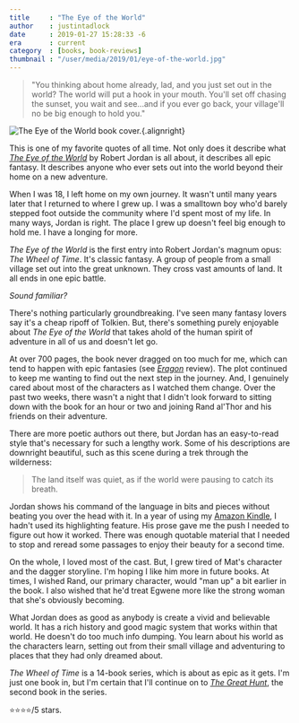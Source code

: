 ```yaml
---
title     : "The Eye of the World"
author    : justintadlock
date      : 2019-01-27 15:28:33 -6
era       : current
category  : [books, book-reviews]
thumbnail : "/user/media/2019/01/eye-of-the-world.jpg"
---
```


> "You thinking about home already, lad, and you just set out in the world? The world will put a hook in your mouth. You'll set off chasing the sunset, you wait and see...and if you ever go back, your village'll no be big enough to hold you."

![The Eye of the World book cover.](http://justintadlock.com/user/media/2019/01/eye-of-the-world.jpg){.alignright}

This is one of my favorite quotes of all time.  Not only does it describe what _[The Eye of the World](https://www.amazon.com/Eye-World-Book-Wheel-Other-ebook/dp/B002U3CCYM/?tag=justtadl-20)_ by Robert Jordan is all about, it describes all epic fantasy.  It describes anyone who ever sets out into the world beyond their home on a new adventure.

When I was 18, I left home on my own journey.  It wasn't until many years later that I returned to where I grew up.  I was a smalltown boy who'd barely stepped foot outside the community where I'd spent most of my life.  In many ways, Jordan is right.  The place I grew up doesn't feel big enough to hold me.  I have a longing for more.

_The Eye of the World_ is the first entry into Robert Jordan's magnum opus:  _The Wheel of Time_.  It's classic fantasy.  A group of people from a small village set out into the great unknown.  They cross vast amounts of land.  It all ends in one epic battle.

_Sound familiar?_

There's nothing particularly groundbreaking.  I've seen many fantasy lovers say it's a cheap ripoff of Tolkien.  But, there's something purely enjoyable about _The Eye of the World_ that takes ahold of the human spirit of adventure in all of us and doesn't let go.

At over 700 pages, the book never dragged on too much for me, which can tend to happen with epic fantasies (see _[Eragon](http://justintadlock.com/archives/2019/01/11/eragon)_ review).  The plot continued to keep me wanting to find out the next step in the journey.  And, I genuinely cared about most of the characters as I watched them change.  Over the past two weeks, there wasn't a night that I didn't look forward to sitting down with the book for an hour or two and joining Rand al'Thor and his friends on their adventure.

There are more poetic authors out there, but Jordan has an easy-to-read style that's necessary for such a lengthy work.  Some of his descriptions are downright beautiful, such as this scene during a trek through the wilderness:

> The land itself was quiet, as if the world were pausing to catch its breath.

Jordan shows his command of the language in bits and pieces without beating you over the head with it.  In a year of using my [Amazon Kindle](http://justintadlock.com/archives/2018/12/20/one-year-with-the-kindle-paperwhite), I hadn't used its highlighting feature.  His prose gave me the push I needed to figure out how it worked.  There was enough quotable material that I needed to stop and reread some passages to enjoy their beauty for a second time.

On the whole, I loved most of the cast.  But, I grew tired of Mat's character and the dagger storyline.  I'm hoping I like him more in future books.  At times, I wished Rand, our primary character, would "man up" a bit earlier in the book.  I also wished that he'd treat Egwene more like the strong woman that she's obviously becoming.

What Jordan does as good as anybody is create a vivid and believable world.  It has a rich history and good magic system that works within that world.  He doesn't do too much info dumping.  You learn about his world as the characters learn, setting out from their small village and adventuring to places that they had only dreamed about.

_The Wheel of Time_ is a 14-book series, which is about as epic as it gets.  I'm just one book in, but I'm certain that I'll continue on to _[The Great Hunt](https://www.amazon.com/Great-Hunt-Book-Wheel-Time-ebook/dp/B002VBV1R2/?tag=justtadl-20)_, the second book in the series.

⭐⭐⭐⭐/5 stars.
